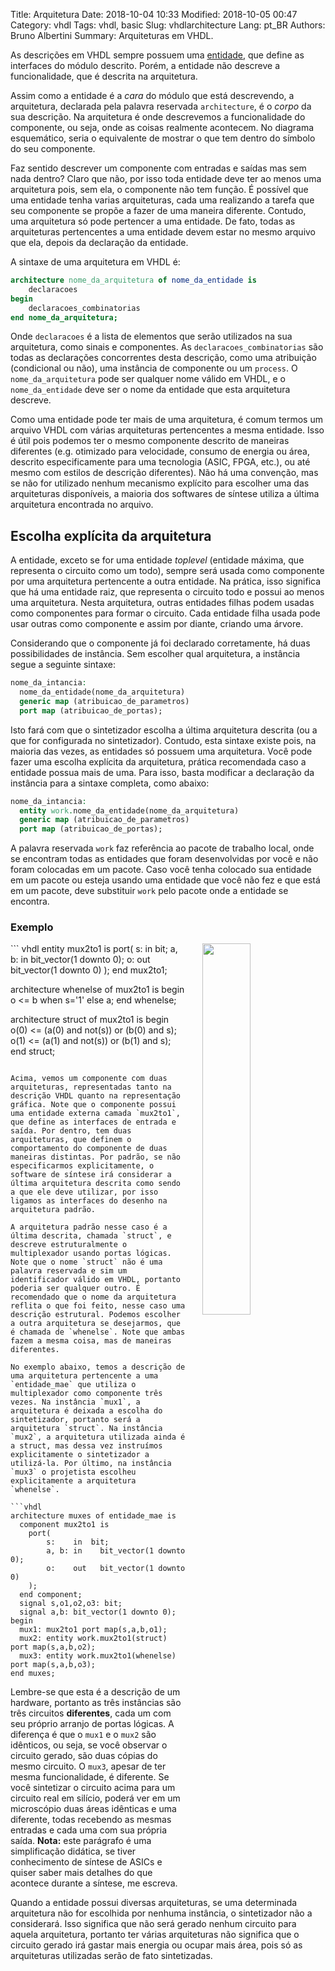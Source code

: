 Title: Arquitetura
Date: 2018-10-04 10:33
Modified: 2018-10-05 00:47
Category: vhdl
Tags: vhdl, basic
Slug: vhdlarchitecture
Lang: pt_BR
Authors: Bruno Albertini
Summary: Arquiteturas em VHDL.

As descrições em VHDL sempre possuem uma [entidade]({filename}entidade.md), que define as interfaces do módulo descrito. Porém, a entidade não descreve a funcionalidade, que é descrita na arquitetura.

Assim como a entidade é a _cara_ do módulo que está descrevendo, a arquitetura, declarada pela palavra reservada `architecture`, é o _corpo_ da sua descrição. Na arquitetura é onde descrevemos a funcionalidade do componente, ou seja, onde as coisas realmente acontecem. No diagrama esquemático, seria o equivalente de mostrar o que tem dentro do símbolo do seu componente.

Faz sentido descrever um componente com entradas e saídas mas sem nada dentro? Claro que não, por isso toda entidade deve ter ao menos uma arquitetura pois, sem ela, o componente não tem função. É possível que uma entidade tenha varias arquiteturas, cada uma realizando a tarefa que seu componente se propõe a fazer de uma maneira diferente. Contudo, uma arquitetura só pode pertencer a uma entidade. De fato, todas as arquiteturas pertencentes a uma entidade devem estar no mesmo arquivo que ela, depois da declaração da entidade.

A sintaxe de uma arquitetura em VHDL é:
```vhdl
architecture nome_da_arquitetura of nome_da_entidade is
	declaracoes
begin
	declaracoes_combinatorias
end nome_da_arquitetura;
```

Onde `declaracoes` é a lista de elementos que serão utilizados na sua arquitetura, como sinais e componentes. As `declaracoes_combinatorias` são todas as declarações concorrentes desta descrição, como uma atribuição (condicional ou não), uma instância de componente ou um `process`. O `nome_da_arquitetura` pode ser qualquer nome válido em VHDL, e o `nome_da_entidade` deve ser o nome da entidade que esta arquitetura descreve.

Como uma entidade pode ter mais de uma arquitetura, é comum termos um arquivo VHDL com várias arquiteturas pertencentes a mesma entidade. Isso é útil pois podemos ter o mesmo componente descrito de maneiras diferentes (e.g. otimizado para velocidade, consumo de energia ou área, descrito especificamente para uma tecnologia (ASIC, FPGA, etc.), ou até mesmo com estilos de descrição diferentes). Não há uma convenção, mas se não for utilizado nenhum mecanismo explícito para escolher uma das arquiteturas disponíveis, a maioria dos softwares de síntese utiliza a última arquitetura encontrada no arquivo.

## Escolha explícita da arquitetura
A entidade, exceto se for uma entidade _toplevel_ (entidade máxima, que representa o circuito como um todo), sempre será usada como componente por uma arquitetura pertencente a outra entidade. Na prática, isso significa que há uma entidade raiz, que representa o circuito todo e possui ao menos uma arquitetura. Nesta  arquitetura, outras entidades filhas podem usadas como componentes para formar o circuito. Cada entidade filha usada pode usar outras como componente e assim por diante, criando uma árvore.

Considerando que o componente já foi declarado corretamente, há duas possibilidades de instância. Sem escolher qual arquitetura, a instância segue a seguinte sintaxe:
```vhdl
nome_da_intancia:
  nome_da_entidade(nome_da_arquitetura)
  generic map (atribuicao_de_parametros)
  port map (atribuicao_de_portas);
```

Isto fará com que o sintetizador escolha a última arquitetura descrita (ou a que for configurada no sintetizador). Contudo, esta sintaxe existe pois, na maioria das vezes, as entidades só possuem uma arquitetura. Você pode fazer uma escolha explícita da arquitetura, prática recomendada caso a entidade possua mais de uma. Para isso, basta modificar a declaração da instância para a sintaxe completa, como abaixo:
```vhdl
nome_da_intancia:
  entity work.nome_da_entidade(nome_da_arquitetura)
  generic map (atribuicao_de_parametros)
  port map (atribuicao_de_portas);
```
A palavra reservada `work` faz referência ao pacote de trabalho local, onde se encontram todas as entidades que foram desenvolvidas por você e não foram colocadas em um pacote. Caso você tenha colocado sua entidade em um pacote ou esteja usando uma entidade que você não fez e que está em um pacote, deve substituir `work` pelo pacote onde a entidade se encontra.

### Exemplo

<img src='{static}/images/vhdl/mux2to1_arquitetura.png' width="39%" align="right" style="padding-left:5%" />
``` vhdl
entity mux2to1 is
	port(
		s:    in  bit;
		a, b: in	bit_vector(1 downto 0);
		o:    out	bit_vector(1 downto 0)
	);
end mux2to1;

architecture whenelse of mux2to1 is
begin
	o <= b when s='1' else a;
end whenelse;

architecture struct of mux2to1 is
begin
	o(0) <= (a(0) and not(s)) or (b(0) and s);
	o(1) <= (a(1) and not(s)) or (b(1) and s);
end struct;
```

Acima, vemos um componente com duas arquiteturas, representadas tanto na descrição VHDL quanto na representação gráfica. Note que o componente possui uma entidade externa camada `mux2to1`, que define as interfaces de entrada e saída. Por dentro, tem duas arquiteturas, que definem o comportamento do componente de duas maneiras distintas. Por padrão, se não especificarmos explicitamente, o software de síntese irá considerar a última arquitetura descrita como sendo a que ele deve utilizar, por isso ligamos as interfaces do desenho na arquitetura padrão.

A arquitetura padrão nesse caso é a última descrita, chamada `struct`, e descreve estruturalmente o multiplexador usando portas lógicas. Note que o nome `struct` não é uma palavra reservada e sim um identificador válido em VHDL, portanto poderia ser qualquer outro. É recomendado que o nome da arquitetura reflita o que foi feito, nesse caso uma descrição estrutural. Podemos escolher a outra arquitetura se desejarmos, que é chamada de `whenelse`. Note que ambas fazem a mesma coisa, mas de maneiras diferentes.

No exemplo abaixo, temos a descrição de uma arquitetura pertencente a uma `entidade_mae` que utiliza o multiplexador como componente três vezes. Na instância `mux1`, a arquitetura é deixada a escolha do sintetizador, portanto será a arquitetura `struct`. Na instância `mux2`, a arquitetura utilizada ainda é a struct, mas dessa vez instruímos explicitamente o sintetizador a utilizá-la. Por último, na instância `mux3` o projetista escolheu explicitamente a arquitetura `whenelse`.

```vhdl
architecture muxes of entidade_mae is
  component mux2to1 is
  	port(
  		s:    in  bit;
  		a, b: in	bit_vector(1 downto 0);
  		o:    out	bit_vector(1 downto 0)
  	);
  end component;
  signal s,o1,o2,o3: bit;
  signal a,b: bit_vector(1 downto 0);
begin
  mux1: mux2to1 port map(s,a,b,o1);
  mux2: entity work.mux2to1(struct) port map(s,a,b,o2);
  mux3: entity work.mux2to1(whenelse) port map(s,a,b,o3);
end muxes;
```

Lembre-se que esta é a descrição de um hardware, portanto as três instâncias são três circuitos **diferentes**, cada um com seu próprio arranjo de portas lógicas. A diferença é que o `mux1` e o `mux2` são idênticos, ou seja, se você observar o circuito gerado, são duas cópias do mesmo circuito. O `mux3`, apesar de ter mesma funcionalidade, é diferente. Se você sintetizar o circuito acima para um circuito real em silício, poderá ver em um microscópio duas áreas idênticas e uma diferente, todas recebendo as mesmas entradas e cada uma com sua própria saída. **Nota:** este parágrafo é uma simplificação didática, se tiver conhecimento de síntese de ASICs e quiser saber mais detalhes do que acontece durante a síntese, me escreva.

Quando a entidade possui diversas arquiteturas, se uma determinada arquitetura não for escolhida por nenhuma instância, o sintetizador não a considerará. Isso significa que não será gerado nenhum circuito para aquela arquitetura, portanto ter várias arquiteturas não significa que o circuito gerado irá gastar mais energia ou ocupar mais área, pois só as arquiteturas utilizadas serão de fato sintetizadas.
